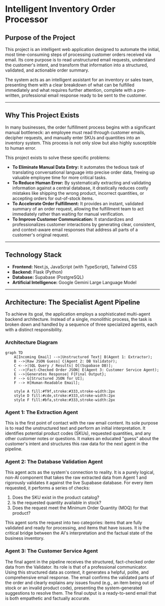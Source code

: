 # Intelligent Inventory Order Processor

## Purpose of the Project

This project is an intelligent web application designed to automate the initial, most time-consuming steps of processing customer orders received via email. Its core purpose is to read unstructured email requests, understand the customer's intent, and transform that information into a structured, validated, and actionable order summary.

The system acts as an intelligent assistant for an inventory or sales team, presenting them with a clear breakdown of what can be fulfilled immediately and what requires further attention, complete with a pre-written, professional email response ready to be sent to the customer.

---

## Why This Project Exists

In many businesses, the order fulfillment process begins with a significant manual bottleneck: an employee must read through customer emails, decipher requests, and manually enter SKUs and quantities into an inventory system. This process is not only slow but also highly susceptible to human error.

This project exists to solve these specific problems:

*   **To Eliminate Manual Data Entry:** It automates the tedious task of translating conversational language into precise order data, freeing up valuable employee time for more critical tasks.
*   **To Reduce Human Error:** By systematically extracting and validating information against a central database, it drastically reduces costly mistakes like shipping the wrong product, incorrect quantities, or accepting orders for out-of-stock items.
*   **To Accelerate Order Fulfillment:** It provides an instant, validated summary of an order request, allowing the fulfillment team to act immediately rather than waiting for manual verification.
*   **To Improve Customer Communication:** It standardizes and professionalizes customer interactions by generating clear, consistent, and context-aware email responses that address all parts of a customer's original request.

---

## Technology Stack

*   **Frontend:** Next.js, JavaScript (with TypeScript), Tailwind CSS
*   **Backend:** Flask (Python)
*   **Database:** Supabase (PostgreSQL)
*   **Artificial Intelligence:** Google Gemini Large Language Model

---

## Architecture: The Specialist Agent Pipeline

To achieve its goal, the application employs a sophisticated multi-agent backend architecture. Instead of a single, monolithic process, the task is broken down and handled by a sequence of three specialized agents, each with a distinct responsibility.

### Architecture Diagram

```mermaid
graph TD
    A[Incoming Email] -->|Unstructured Text| B(Agent 1: Extractor);
    B -->|Raw JSON Guess| C(Agent 2: DB Validator);
    C <-->|SQL Query / Results| D[(Supabase DB)];
    C -->|Fact-Checked Order JSON| E(Agent 3: Customer Service Agent);
    E -->|Generates Response| F{Final Output};
    F --> G[Structured JSON for UI];
    F --> H[Human-Readable Email];

    style A fill:#f9f,stroke:#333,stroke-width:2px
    style D fill:#cde,stroke:#333,stroke-width:2px
    style F fill:#bfa,stroke:#333,stroke-width:2px
```

### Agent 1: The Extraction Agent

This is the first point of contact with the raw email content. Its sole purpose is to read the unstructured text and perform an initial interpretation. It identifies potential product codes (SKUs), requested quantities, and any other customer notes or questions. It makes an educated "guess" about the customer's intent and structures this raw data for the next agent in the pipeline.

### Agent 2: The Database Validation Agent

This agent acts as the system's connection to reality. It is a purely logical, non-AI component that takes the raw extracted data from Agent 1 and rigorously validates it against the live Supabase database. For every item requested, it performs a series of checks:

1.  Does the SKU exist in the product catalog?
2.  Is the requested quantity available in stock?
3.  Does the request meet the Minimum Order Quantity (MOQ) for that product?

This agent sorts the request into two categories: items that are fully validated and ready for processing, and items that have issues. It is the critical bridge between the AI's interpretation and the factual state of the business inventory.

### Agent 3: The Customer Service Agent

The final agent in the pipeline receives the structured, fact-checked order data from the Validator. Its role is that of a professional communicator. Using this structured data as context, it generates a helpful, polite, and comprehensive email response. The email confirms the validated parts of the order and clearly explains any issues found (e.g., an item being out of stock or an invalid product code), presenting the system-generated suggestions to resolve them. The final output is a ready-to-send email that is both empathetic and factually accurate.
